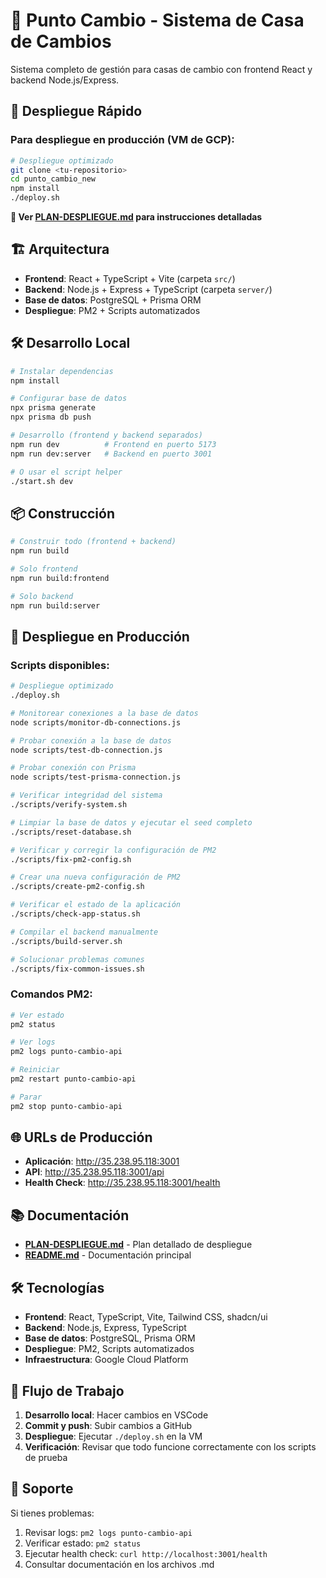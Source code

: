 # 🏦 Punto Cambio - Sistema de Casa de Cambios

Sistema completo de gestión para casas de cambio con frontend React y backend Node.js/Express.

## 🚀 Despliegue Rápido

### Para despliegue en producción (VM de GCP):

```bash
# Despliegue optimizado
git clone <tu-repositorio>
cd punto_cambio_new
npm install
./deploy.sh
```

**📖 Ver [PLAN-DESPLIEGUE.md](./PLAN-DESPLIEGUE.md) para instrucciones detalladas**

## 🏗️ Arquitectura

- **Frontend**: React + TypeScript + Vite (carpeta `src/`)
- **Backend**: Node.js + Express + TypeScript (carpeta `server/`)
- **Base de datos**: PostgreSQL + Prisma ORM
- **Despliegue**: PM2 + Scripts automatizados

## 🛠️ Desarrollo Local

```bash
# Instalar dependencias
npm install

# Configurar base de datos
npx prisma generate
npx prisma db push

# Desarrollo (frontend y backend separados)
npm run dev          # Frontend en puerto 5173
npm run dev:server   # Backend en puerto 3001

# O usar el script helper
./start.sh dev
```

## 📦 Construcción

```bash
# Construir todo (frontend + backend)
npm run build

# Solo frontend
npm run build:frontend

# Solo backend
npm run build:server
```

## 🚀 Despliegue en Producción

### Scripts disponibles:

```bash
# Despliegue optimizado
./deploy.sh

# Monitorear conexiones a la base de datos
node scripts/monitor-db-connections.js

# Probar conexión a la base de datos
node scripts/test-db-connection.js

# Probar conexión con Prisma
node scripts/test-prisma-connection.js

# Verificar integridad del sistema
./scripts/verify-system.sh

# Limpiar la base de datos y ejecutar el seed completo
./scripts/reset-database.sh

# Verificar y corregir la configuración de PM2
./scripts/fix-pm2-config.sh

# Crear una nueva configuración de PM2
./scripts/create-pm2-config.sh

# Verificar el estado de la aplicación
./scripts/check-app-status.sh

# Compilar el backend manualmente
./scripts/build-server.sh

# Solucionar problemas comunes
./scripts/fix-common-issues.sh
```

### Comandos PM2:

```bash
# Ver estado
pm2 status

# Ver logs
pm2 logs punto-cambio-api

# Reiniciar
pm2 restart punto-cambio-api

# Parar
pm2 stop punto-cambio-api
```

## 🌐 URLs de Producción

- **Aplicación**: http://35.238.95.118:3001
- **API**: http://35.238.95.118:3001/api
- **Health Check**: http://35.238.95.118:3001/health

## 📚 Documentación

- **[PLAN-DESPLIEGUE.md](./PLAN-DESPLIEGUE.md)** - Plan detallado de despliegue
- **[README.md](./README.md)** - Documentación principal

## 🛠️ Tecnologías

- **Frontend**: React, TypeScript, Vite, Tailwind CSS, shadcn/ui
- **Backend**: Node.js, Express, TypeScript
- **Base de datos**: PostgreSQL, Prisma ORM
- **Despliegue**: PM2, Scripts automatizados
- **Infraestructura**: Google Cloud Platform

## 🔄 Flujo de Trabajo

1. **Desarrollo local**: Hacer cambios en VSCode
2. **Commit y push**: Subir cambios a GitHub
3. **Despliegue**: Ejecutar `./deploy.sh` en la VM
4. **Verificación**: Revisar que todo funcione correctamente con los scripts de prueba

## 🚨 Soporte

Si tienes problemas:

1. Revisar logs: `pm2 logs punto-cambio-api`
2. Verificar estado: `pm2 status`
3. Ejecutar health check: `curl http://localhost:3001/health`
4. Consultar documentación en los archivos .md
